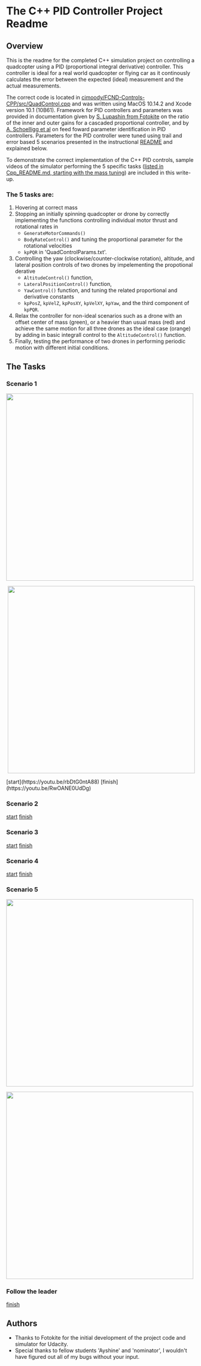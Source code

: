 # The C++ PID Controller Project Readme #

## Overview ##

This is the readme for the completed C++ simulation project on controlling a quadcopter using a PID (proportional integral derivative) controller. This controller is ideal for a real world quadcopter or flying car as it continously calculates the error between the expected (ideal) measurement and the actual measurements.


The correct code is located in [cimoody/FCND-Controls-CPP/src/QuadControl.cpp](https://github.com/cimoody/FCND-Controls-CPP/blob/master/src/QuadControl.cpp) and was written using MacOS 10.14.2 and Xcode version 10.1 (10B61). Framework for PID controllers and parameters was provided in documentation given by [S. Lupashin from Fotokite](https://github.com/cimoody/FCND-Controls-CPP/blob/master/Double_Integrator_Control__Cascaded_P_Controller_Gains_vs_Damping_Ratio.pdf) on the ratio of the inner and outer gains for a cascaded proportional controller, and by [A. Schoelligg et al](https://github.com/cimoody/FCND-Controls-CPP/blob/master/schoellig-acc12.pdf) on feed foward parameter identification in PID controllers. Parameters for the PID controller were tuned using trail and error based 5 scenarios presented in the instructional [README](https://github.com/cimoody/FCND-Controls-CPP/blob/master/Cpp_README.md) and explained below.


To demonstrate the correct implementation of the C++ PID controls, sample videos of the simulator performing the 5 specific tasks ([listed in Cpp_README.md, starting with the mass tuning](https://github.com/cimoody/FCND-Controls-CPP/blob/master/Cpp_README.md#testing-it-out)) are included in this write-up.

### The 5 tasks are:
1. Hovering at correct mass 
2. Stopping an initially spinning quadcopter or drone by correctly implementing the functions controlling individual motor thrust and rotational rates in
	- `GenerateMotorCommands()`
	- `BodyRateControl()`
	and tuning the proportional parameter for the rotational velocities
	- `kpPQR` in 'QuadControlParams.txt'[](https://github.com/cimoody/FCND-Controls-CPP/tree/master/config).
3. Controlling the yaw (clockwise/counter-clockwise rotation), altitude, and lateral position controls of two drones by impelementing the propotional derative 
	- `AltitudeControl()` function,
	- `LateralPositionControl()` function,
	- `YawControl()` function,
	and tuning the related proportional and derivative constants
	- `kpPosZ`, `kpVelZ`, `kpPosXY`, `kpVelXY`, `kpYaw`, and the third component of `kpPQR`.
4. Relax the controller for non-ideal scenarios such as a drone with an offset center of mass (green), or a heavier than usual mass (red) and achieve the same motion for all three drones as the ideal case (orange) by adding in basic integrall control to the `AltitudeControl()` function.
5. Finally, testing the performance of two drones in performing periodic motion with different initial conditions.


## The Tasks ##

### Scenario 1 ###

<p align="left">
<img src="animations/scenario4.gif" width="500"/>
</p>
<p align="right">
<img src="animations/scenario4.gif" width="500"/>
</p>
[start](https://youtu.be/rbDtG0ntA88) [finish](https://youtu.be/RwOANE0UdDg)

### Scenario 2 ###

[start](https://youtu.be/OyQ1zFRaxA0) [finish](https://youtu.be/MLuDJvOlmaE)

### Scenario 3 ###

[start](https://youtu.be/jszk5gQG9bA) [finish](https://youtu.be/7OZu-66MHqk)


### Scenario 4 ###

[start](https://youtu.be/TIJI13YTjak) [finish](https://youtu.be/Z690Q5rHcL8)


### Scenario 5 ###

<p align="left">
<img src="[![Initial Scenario 5](animations.Scenario5.jpg)](http://www.youtube.com/watch?v=MGoWMPEWPmw "")" width="500"/>
<p/>
<p align="left">
<img src="[![PID controlled Scenario 5](animations.Scenario5.jpg)](http://www.youtube.com/watch?v=sT3jDKye_wA "PID controlled Scenario 5")" width="500"/>
<p/>


### Follow the leader  ###

[finish]()


## Authors ##

- Thanks to Fotokite for the initial development of the project code and simulator for Udacity.
- Special thanks to fellow students 'Ayshine' and 'nominator', I wouldn't have figured out all of my bugs without your input.